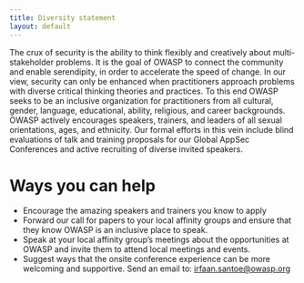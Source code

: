 ```yaml
---
title: Diversity statement
layout: default
---
```


The crux of security is the ability to think flexibly and creatively about multi-stakeholder problems. It is the goal of OWASP to connect the community and enable serendipity, in order to accelerate the speed of change. In our view, security can only be enhanced when practitioners approach problems with diverse critical thinking theories and practices. To this end OWASP seeks to be an inclusive organization for practitioners from all cultural, gender, language, educational, ability, religious, and career backgrounds.  OWASP actively encourages speakers, trainers, and leaders of all sexual orientations, ages, and ethnicity.  Our formal efforts in this vein include blind evaluations of talk and training proposals for our Global AppSec Conferences and active recruiting of diverse invited speakers.


# Ways you can help

* Encourage the amazing speakers and trainers you know to apply
* Forward our call for papers to your local affinity groups and ensure that they know OWASP is an inclusive place to speak.
* Speak at your local affinity group’s meetings about the opportunities at OWASP and invite them to attend local meetings and events.
* Suggest ways that the onsite conference experience can be more welcoming and supportive. Send an email to: [irfaan.santoe@owasp.org](mailto:irfaan.santoe@owasp.org)